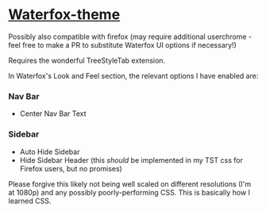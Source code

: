 # [Waterfox-theme](https://www.reddit.com/r/FirefoxCSS/comments/10zgiya/pretty_happy_with_this_minimalist_maximalist/)
Possibly also compatible with firefox (may require additional userchrome - feel free to make a PR to substitute Waterfox UI options if necessary!)

Requires the wonderful TreeStyleTab extension.

In Waterfox's Look and Feel section, the relevant options I have enabled are:

### Nav Bar
- Center Nav Bar Text

### Sidebar
- Auto Hide Sidebar
- Hide Sidebar Header (this *should* be implemented in my TST css for Firefox users, but no promises)

Please forgive this likely not being well scaled on different resolutions (I'm at 1080p) and any possibly poorly-performing CSS. This is basically how I learned CSS.
